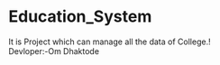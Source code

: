 # Education_System
It is Project which can manage all the data of College.!
<br>
Devloper:-Om Dhaktode
